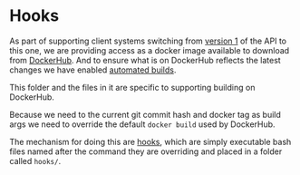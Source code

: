 # Hooks

As part of supporting client systems switching from [version 1](https://github.com/defra/charging-module-api) of the API to this one, we are providing access as a docker image available to download from [DockerHub](https://hub.docker.com/repository/docker/environmentagency/sroc-charging-module-api). And to ensure what is on DockerHub reflects the latest changes we have enabled [automated builds](https://docs.docker.com/docker-hub/builds/).

This folder and the files in it are specific to supporting building on DockerHub.

Because we need to the current git commit hash and docker tag as build args we need to override the default `docker build` used by DockerHub.

The mechanism for doing this are [hooks](https://docs.docker.com/docker-hub/builds/advanced/#override-build-test-or-push-commands), which are simply executable bash files named after the command they are overriding and placed in a folder called `hooks/`.
